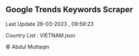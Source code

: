 

## Google Trends Keywords Scraper 
 
Last Update 26-03-2023 , 09:59:23

Country List :
VIETNAM.json



© Abdul Muttaqin 
